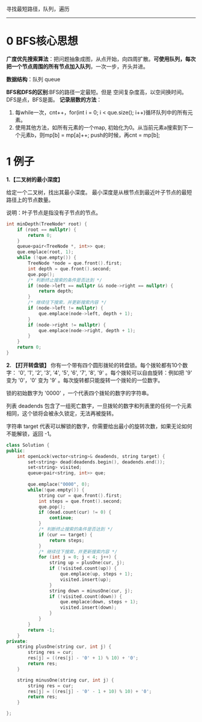 寻找最短路径，队列，遍历
***
# 0 BFS核心思想
**广度优先搜索算法**：把问题抽象成图，从点开始，向四周扩散。**可使用队列，每次把一个节点周围的所有节点加入队列**，一次一步，齐头并进。

**数据结构**：队列 queue

**BFS和DFS的区别**:BFS的路径一定最短。但是 空间复杂度高，以空间换时间。DFS是点，BFS是面。
**记录层数的方法**：
1. 每while一次，cnt++，for(int i = 0; i < que.size(); i++)循环队列中的所有元素。  
2. 使用其他方法，如所有元素的一个map, 初始化为0。从当前元素a搜索到下一个元素b，则mp[b] = mp[a]++;  push的时候，再cnt = mp[b];

# 1 例子
**1.【二叉树的最小深度】**

给定一个二叉树，找出其最小深度。
最小深度是从根节点到最近叶子节点的最短路径上的节点数量。

说明：叶子节点是指没有子节点的节点。
```cpp
int minDepth(TreeNode* root) {
    if (root == nullptr) {
        return 0;
    }
    queue<pair<TreeNode *, int>> que;
    que.emplace(root, 1);
    while (!que.empty()) {
        TreeNode *node = que.front().first;
        int depth = que.front().second;
        que.pop();
        /* 判断终止搜索的条件是否达到 */
        if (node->left == nullptr && node->right == nullptr) {
            return depth;
        }
        /* 继续往下搜索，并更新搜索内容 */
        if (node->left != nullptr) {
            que.emplace(node->left, depth + 1);
        }
        if (node->right != nullptr) {
            que.emplace(node->right, depth + 1);
        }
    }
    return 0;
}
```
**2. 【打开转盘锁】**
你有一个带有四个圆形拨轮的转盘锁。每个拨轮都有10个数字： '0', '1', '2', '3', '4', '5', '6', '7', '8', '9' 。每个拨轮可以自由旋转：例如把 '9' 变为  '0'，'0' 变为 '9' 。每次旋转都只能旋转一个拨轮的一位数字。

锁的初始数字为 '0000' ，一个代表四个拨轮的数字的字符串。

列表 deadends 包含了一组死亡数字，一旦拨轮的数字和列表里的任何一个元素相同，这个锁将会被永久锁定，无法再被旋转。

字符串 target 代表可以解锁的数字，你需要给出最小的旋转次数，如果无论如何不能解锁，返回 -1。

```cpp
class Solution {
public:
    int openLock(vector<string>& deadends, string target) {
        set<string> dead(deadends.begin(), deadends.end());
        set<string> visited;
        queue<pair<string, int>> que;
        
        que.emplace("0000", 0);
        while(!que.empty()) {
            string cur = que.front().first;
            int steps = que.front().second;
            que.pop();
            if (dead.count(cur) != 0) { 
                continue;
            }
            /* 判断终止搜索的条件是否达到 */
            if (cur == target) {
                return steps;
            }
            /* 继续往下搜索，并更新搜索内容 */
            for (int j = 0; j < 4; j++) {
                string up = plusOne(cur, j);
                if (!visited.count(up)) {
                    que.emplace(up, steps + 1);
                    visited.insert(up);
                }    
                string down = minusOne(cur, j);
                if (!visited.count(down)) {
                    que.emplace(down, steps + 1);
                    visited.insert(down);
                }    
            }
        }
        return -1;
    }
private:
    string plusOne(string cur, int j) {
        string res = cur;
        res[j] = ((res[j] - '0' + 1) % 10) + '0';
        return res;
    }

    string minusOne(string cur, int j) {
        string res = cur;
        res[j] = ((res[j] - '0' - 1 + 10) % 10) + '0';
        return res;
    }

};
```